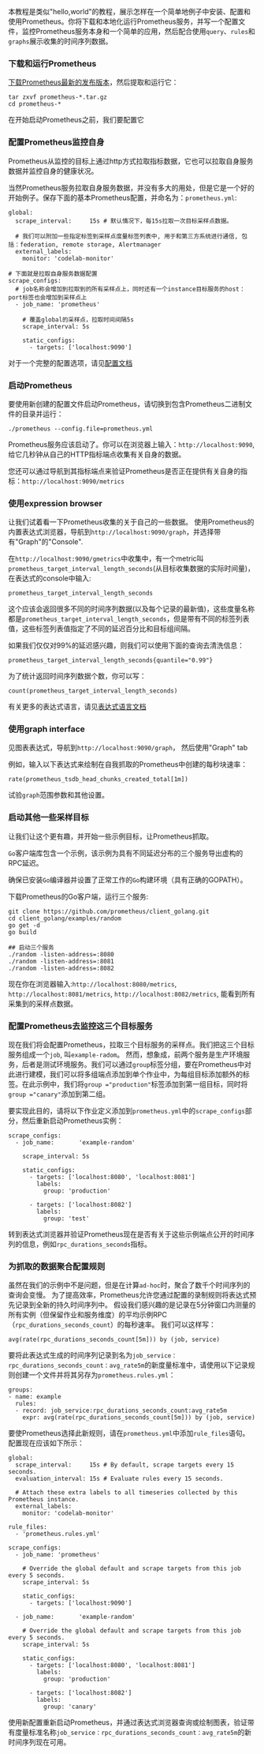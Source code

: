 本教程是类似"hello,world"的教程，展示怎样在一个简单地例子中安装、配置和使用Prometheus。你将下载和本地化运行Prometheus服务，并写一个配置文件，监控Prometheus服务本身和一个简单的应用，然后配合使用`query`、`rules`和`graphs`展示收集的时间序列数据。

### 下载和运行Prometheus
[下载Prometheus最新的发布版本](https://prometheus.io/download)，然后提取和运行它：
```shell
tar zxvf prometheus-*.tar.gz
cd prometheus-*
```
在开始启动Prometheus之前，我们要配置它

### 配置Prometheus监控自身
Prometheus从监控的目标上通过http方式拉取指标数据，它也可以拉取自身服务数据并监控自身的健康状况。

当然Prometheus服务拉取自身服务数据，并没有多大的用处，但是它是一个好的开始例子。保存下面的基本Prometheus配置，并命名为：`prometheus.yml`:
```
global:
  scrape_interval:     15s # 默认情况下，每15s拉取一次目标采样点数据。

  # 我们可以附加一些指定标签到采样点度量标签列表中, 用于和第三方系统进行通信, 包括：federation, remote storage, Alertmanager
  external_labels:
    monitor: 'codelab-monitor'

# 下面就是拉取自身服务数据配置
scrape_configs:
  # job名称会增加到拉取到的所有采样点上，同时还有一个instance目标服务的host：port标签也会增加到采样点上
  - job_name: 'prometheus'

    # 覆盖global的采样点，拉取时间间隔5s
    scrape_interval: 5s

    static_configs:
      - targets: ['localhost:9090']
```

对于一个完整的配置选项，请见[配置文档](https://prometheus.io/docs/prometheus/latest/configuration/configuration/)

### 启动Prometheus
要使用新创建的配置文件启动Prometheus，请切换到包含Prometheus二进制文件的目录并运行：
```shell
./prometheus --config.file=prometheus.yml
```
Prometheus服务应该启动了。你可以在浏览器上输入：`http://localhost:9090`, 给它几秒钟从自己的HTTP指标端点收集有关自身的数据。

您还可以通过导航到其指标端点来验证Prometheus是否正在提供有关自身的指标：`http://localhost:9090/metrics`

### 使用expression browser
让我们试着看一下Prometheus收集的关于自己的一些数据。 使用Prometheus的内置表达式浏览器，导航到`http://localhost:9090/graph`，并选择带有"Graph"的"Console".

在`http://localhost:9090/gmetrics`中收集中，有一个metric叫`prometheus_target_interval_length_seconds`(从目标收集数据的实际时间量)，在表达式的console中输入:
```shell
prometheus_target_interval_length_seconds
```
这个应该会返回很多不同的时间序列数据(以及每个记录的最新值)，这些度量名称都是`prometheus_target_interval_length_seconds`，但是带有不同的标签列表值，这些标签列表值指定了不同的延迟百分比和目标组间隔。

如果我们仅仅对99%的延迟感兴趣，则我们可以使用下面的查询去清洗信息：
```shell
prometheus_target_interval_length_seconds{quantile="0.99"}
```
为了统计返回时间序列数据个数，你可以写：
```shell
count(prometheus_target_interval_length_seconds)
```

有关更多的表达式语言，请见[表达式语言文档](https://prometheus.io/docs/prometheus/latest/querying/basics/)

### 使用graph interface
见图表表达式，导航到`http://localhost:9090/graph`， 然后使用"Graph" tab

例如，输入以下表达式来绘制在自我抓取的Prometheus中创建的每秒块速率：
```shell
rate(prometheus_tsdb_head_chunks_created_total[1m])
```
试验`graph`范围参数和其他设置。

### 启动其他一些采样目标
让我们让这个更有趣，并开始一些示例目标，让Prometheus抓取。

`Go`客户端库包含一个示例，该示例为具有不同延迟分布的三个服务导出虚构的RPC延迟。

确保已安装`Go`编译器并设置了正常工作的`Go`构建环境（具有正确的GOPATH）。

下载Prometheus的Go客户端，运行三个服务:
```shell
git clone https://github.com/prometheus/client_golang.git
cd client_golang/examples/random
go get -d
go build

## 启动三个服务
./random -listen-address=:8080
./random -listen-address=:8081
./random -listen-address=:8082
```
现在你在浏览器输入:`http://localhost:8080/metrics`, `http://localhost:8081/metrics`, `http://localhost:8082/metrics`, 能看到所有采集到的采样点数据。

### 配置Prometheus去监控这三个目标服务
现在我们将会配置Prometheus，拉取三个目标服务的采样点。我们把这三个目标服务组成一个`job`, 叫`example-radom`。 然而，想象成，前两个服务是生产环境服务，后者是测试环境服务。我们可以通过`group`标签分组，要在Prometheus中对此进行建模，我们可以将多组端点添加到单个作业中，为每组目标添加额外的标签。在此示例中，我们将`group ="production"`标签添加到第一组目标，同时将`group ="canary"`添加到第二组。

要实现此目的，请将以下作业定义添加到`prometheus.yml`中的`scrape_configs`部分，然后重新启动Prometheus实例：
```shell
scrape_configs:
  - job_name:       'example-random'

    scrape_interval: 5s

    static_configs:
      - targets: ['localhost:8080', 'localhost:8081']
        labels:
          group: 'production'

      - targets: ['localhost:8082']
        labels:
          group: 'test'
```

转到表达式浏览器并验证Prometheus现在是否有关于这些示例端点公开的时间序列的信息，例如`rpc_durations_seconds`指标。

### 为抓取的数据聚合配置规则
虽然在我们的示例中不是问题，但是在计算`ad-hoc`时，聚合了数千个时间序列的查询会变慢。 为了提高效率，Prometheus允许您通过配置的录制规则将表达式预先记录到全新的持久时间序列中。 假设我们感兴趣的是记录在5分钟窗口内测量的所有实例（但保留作业和服务维度）的平均示例RPC（`rpc_durations_seconds_count`）的每秒速率。 我们可以这样写：
```shell
avg(rate(rpc_durations_seconds_count[5m])) by (job, service)
```
要将此表达式生成的时间序列记录到名为`job_service：rpc_durations_seconds_count：avg_rate5m`的新度量标准中，请使用以下记录规则创建一个文件并将其另存为`prometheus.rules.yml`：
```shell
groups:
- name: example
  rules:
  - record: job_service:rpc_durations_seconds_count:avg_rate5m
    expr: avg(rate(rpc_durations_seconds_count[5m])) by (job, service)
```

要使Prometheus选择此新规则，请在`prometheus.yml`中添加`rule_files`语句。 配置现在应该如下所示：
```shell
global:
  scrape_interval:     15s # By default, scrape targets every 15 seconds.
  evaluation_interval: 15s # Evaluate rules every 15 seconds.

  # Attach these extra labels to all timeseries collected by this Prometheus instance.
  external_labels:
    monitor: 'codelab-monitor'

rule_files:
  - 'prometheus.rules.yml'

scrape_configs:
  - job_name: 'prometheus'

    # Override the global default and scrape targets from this job every 5 seconds.
    scrape_interval: 5s

    static_configs:
      - targets: ['localhost:9090']

  - job_name:       'example-random'

    # Override the global default and scrape targets from this job every 5 seconds.
    scrape_interval: 5s

    static_configs:
      - targets: ['localhost:8080', 'localhost:8081']
        labels:
          group: 'production'

      - targets: ['localhost:8082']
        labels:
          group: 'canary'
```
使用新配置重新启动Prometheus，并通过表达式浏览器查询或绘制图表，验证带有度量标准名称`job_service：rpc_durations_seconds_count：avg_rate5m`的新时间序列现在可用。

